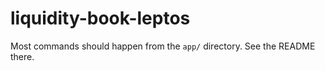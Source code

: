# liquidity-book-leptos

Most commands should happen from the `app/` directory. See the README there.
